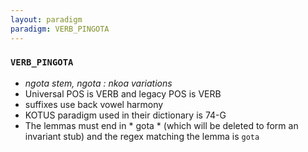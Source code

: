 ```yaml
---
layout: paradigm
paradigm: VERB_PINGOTA
---
```

### ` VERB_PINGOTA `

* _ngota stem, ngota : nkoa variations_
* Universal POS is VERB and legacy POS is VERB
* suffixes use back vowel harmony
* KOTUS paradigm used in their dictionary is 74-G
* The lemmas must end in * gota * (which will be deleted to form an invariant stub) and the regex matching the lemma is ` gota `

